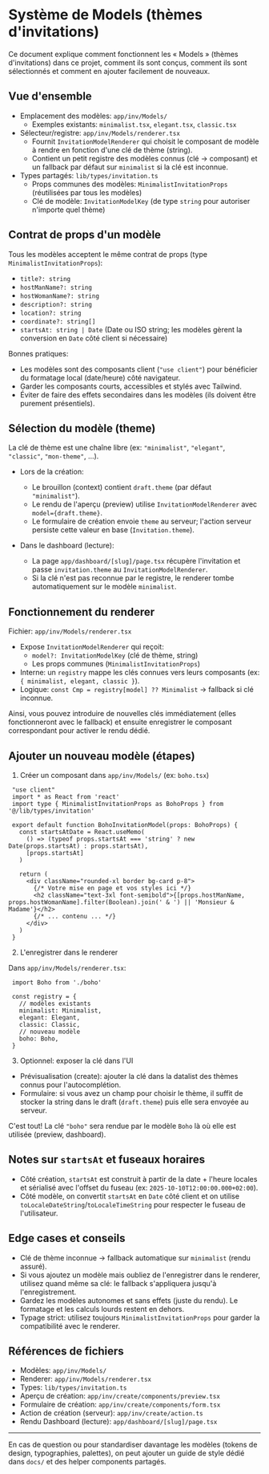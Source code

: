 # Système de Models (thèmes d'invitations)

Ce document explique comment fonctionnent les « Models » (thèmes d'invitations) dans ce projet, comment ils sont conçus, comment ils sont sélectionnés et comment en ajouter facilement de nouveaux.

## Vue d'ensemble

- Emplacement des modèles: `app/inv/Models/`
  - Exemples existants: `minimalist.tsx`, `elegant.tsx`, `classic.tsx`
- Sélecteur/registre: `app/inv/Models/renderer.tsx`
  - Fournit `InvitationModelRenderer` qui choisit le composant de modèle à rendre en fonction d'une clé de thème (string).
  - Contient un petit registre des modèles connus (clé → composant) et un fallback par défaut sur `minimalist` si la clé est inconnue.
- Types partagés: `lib/types/invitation.ts`
  - Props communes des modèles: `MinimalistInvitationProps` (réutilisées par tous les modèles)
  - Clé de modèle: `InvitationModelKey` (de type `string` pour autoriser n'importe quel thème)

## Contrat de props d'un modèle

Tous les modèles acceptent le même contrat de props (type `MinimalistInvitationProps`):

- `title?: string`
- `hostManName?: string`
- `hostWomanName?: string`
- `description?: string`
- `location?: string`
- `coordinate?: string[]`
- `startsAt: string | Date` (Date ou ISO string; les modèles gèrent la conversion en `Date` côté client si nécessaire)

Bonnes pratiques:
- Les modèles sont des composants client (`"use client"`) pour bénéficier du formatage local (date/heure) côté navigateur.
- Garder les composants courts, accessibles et stylés avec Tailwind.
- Éviter de faire des effets secondaires dans les modèles (ils doivent être purement présentiels).

## Sélection du modèle (theme)

La clé de thème est une chaîne libre (ex: `"minimalist"`, `"elegant"`, `"classic"`, `"mon-theme"`, ...).

- Lors de la création:
  - Le brouillon (context) contient `draft.theme` (par défaut `"minimalist"`).
  - Le rendu de l'aperçu (preview) utilise `InvitationModelRenderer` avec `model={draft.theme}`.
  - Le formulaire de création envoie `theme` au serveur; l'action serveur persiste cette valeur en base (`Invitation.theme`).

- Dans le dashboard (lecture):
  - La page `app/dashboard/[slug]/page.tsx` récupère l'invitation et passe `invitation.theme` au `InvitationModelRenderer`.
  - Si la clé n'est pas reconnue par le registre, le renderer tombe automatiquement sur le modèle `minimalist`.

## Fonctionnement du renderer

Fichier: `app/inv/Models/renderer.tsx`

- Expose `InvitationModelRenderer` qui reçoit:
  - `model?: InvitationModelKey` (clé de thème, string)
  - Les props communes (`MinimalistInvitationProps`)
- Interne: un `registry` mappe les clés connues vers leurs composants (ex: `{ minimalist, elegant, classic }`).
- Logique: `const Cmp = registry[model] ?? Minimalist` → fallback si clé inconnue.

Ainsi, vous pouvez introduire de nouvelles clés immédiatement (elles fonctionneront avec le fallback) et ensuite enregistrer le composant correspondant pour activer le rendu dédié.

## Ajouter un nouveau modèle (étapes)

1) Créer un composant dans `app/inv/Models/` (ex: `boho.tsx`)

```tsx
 "use client"
 import * as React from 'react'
 import type { MinimalistInvitationProps as BohoProps } from '@/lib/types/invitation'

 export default function BohoInvitationModel(props: BohoProps) {
   const startsAtDate = React.useMemo(
     () => (typeof props.startsAt === 'string' ? new Date(props.startsAt) : props.startsAt),
     [props.startsAt]
   )

   return (
     <div className="rounded-xl border bg-card p-8">
       {/* Votre mise en page et vos styles ici */}
       <h2 className="text-3xl font-semibold">{[props.hostManName, props.hostWomanName].filter(Boolean).join(' & ') || 'Monsieur & Madame'}</h2>
       {/* ... contenu ... */}
     </div>
   )
 }
```

2) L'enregistrer dans le renderer

Dans `app/inv/Models/renderer.tsx`:

```tsx
 import Boho from './boho'

 const registry = {
   // modèles existants
   minimalist: Minimalist,
   elegant: Elegant,
   classic: Classic,
   // nouveau modèle
   boho: Boho,
 }
```

3) Optionnel: exposer la clé dans l'UI

- Prévisualisation (create): ajouter la clé dans la datalist des thèmes connus pour l'autocomplétion.
- Formulaire: si vous avez un champ pour choisir le thème, il suffit de stocker la string dans le draft (`draft.theme`) puis elle sera envoyée au serveur.

C'est tout! La clé `"boho"` sera rendue par le modèle `Boho` là où elle est utilisée (preview, dashboard).

## Notes sur `startsAt` et fuseaux horaires

- Côté création, `startsAt` est construit à partir de la date + l'heure locales et sérialisé avec l'offset du fuseau (ex: `2025-10-10T12:00:00.000+02:00`).
- Côté modèle, on convertit `startsAt` en `Date` côté client et on utilise `toLocaleDateString`/`toLocaleTimeString` pour respecter le fuseau de l'utilisateur.

## Edge cases et conseils

- Clé de thème inconnue → fallback automatique sur `minimalist` (rendu assuré).
- Si vous ajoutez un modèle mais oubliez de l'enregistrer dans le renderer, utilisez quand même sa clé: le fallback s'appliquera jusqu'à l'enregistrement.
- Gardez les modèles autonomes et sans effets (juste du rendu). Le formatage et les calculs lourds restent en dehors.
- Typage strict: utilisez toujours `MinimalistInvitationProps` pour garder la compatibilité avec le renderer.

## Références de fichiers

- Modèles: `app/inv/Models/`
- Renderer: `app/inv/Models/renderer.tsx`
- Types: `lib/types/invitation.ts`
- Aperçu de création: `app/inv/create/components/preview.tsx`
- Formulaire de création: `app/inv/create/components/form.tsx`
- Action de création (serveur): `app/inv/create/action.ts`
- Rendu Dashboard (lecture): `app/dashboard/[slug]/page.tsx`

---

En cas de question ou pour standardiser davantage les modèles (tokens de design, typographies, palettes), on peut ajouter un guide de style dédié dans `docs/` et des helper components partagés.